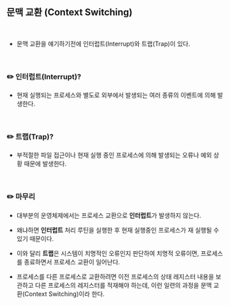 ## 문맥 교환 (Context Switching)

<br>

* 문맥 교환을 얘기하기전에 인터럽트(Interrupt)와 트랩(Trap)이 있다.

<br>

### :pencil2: 인터럽트(Interrupt)?

* 현재 실행되는 프로세스와 별도로 외부에서 발생되는 여러 종류의 이벤트에 의해 발생한다.

<br>

### :pencil2: 트랩(Trap)?

* 부적절한 파일 접근이나 현재 실행 중인 프로세스에 의해 발생되는 오류나 예외 상황 때문에 발생한다.

<br>

### :pencil2: 마무리

* 대부분의 운영체제에서는 프로세스 교환으로 **인터럽트**가 발생하지 않는다.

* 왜냐하면 **인터럽트** 처리 루틴을 실행한 후 현재 실행중인 프로세스가 재 실행될 수 있기 때문이다. 

* 이와 달리 **트랩**은 시스템이 치명적인 오류인지 판단하여 치명적 오류이면, 프로세스를 종료하면서 프로세스 교환이 일어난다.

* 프로세스를 다른 프로세스로 교환하려면 이전 프로세스의 상태 레지스터 내용을 보관하고 다른 프로세스의 레지스터를 적재해야 하는데, 이런 일련의 과정을 문맥 교환(Context Switching)이라 한다.